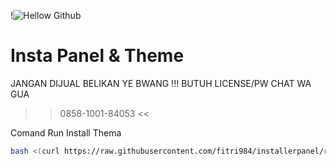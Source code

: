 !![Hellow Github](https://github.com/fitri984/Installpanel/blob/main/finix444.jpg)


# Insta Panel & Theme
JANGAN DIJUAL BELIKAN YE BWANG !!!
BUTUH LICENSE/PW CHAT WA GUA
>> 0858-1001-84053 <<

Comand Run Install Thema
```bash
bash <(curl https://raw.githubusercontent.com/fitri984/installerpanel/refs/heads/main/install.sh)
```
